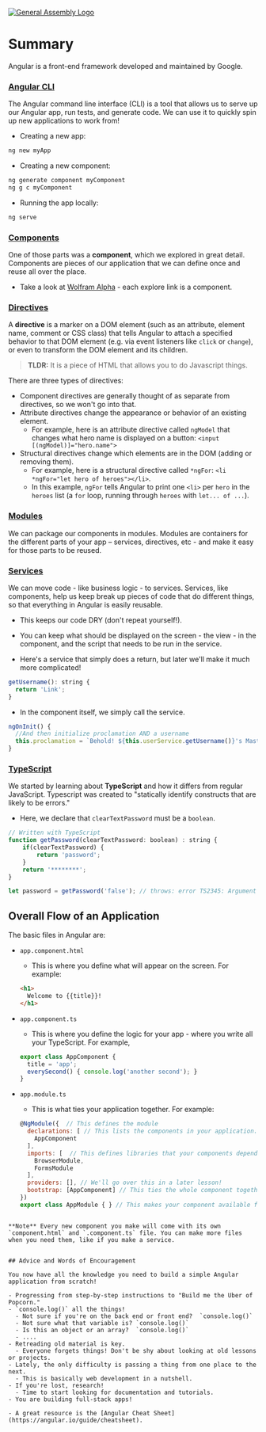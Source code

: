 [![General Assembly Logo](https://camo.githubusercontent.com/1a91b05b8f4d44b5bbfb83abac2b0996d8e26c92/687474703a2f2f692e696d6775722e636f6d2f6b6538555354712e706e67)](https://generalassemb.ly/education/web-development-immersive)

# Summary

Angular is a front-end framework developed and maintained by Google.

### [Angular CLI](https://cli.angular.io/)
The Angular command line interface (CLI) is a tool that allows us to serve up our Angular app, run tests, and generate code. We can use it to quickly spin up new applications to work from!

- Creating a new app:
```bash
ng new myApp
```

- Creating a new component:
```bash
ng generate component myComponent
ng g c myComponent
```

- Running the app locally:
```bash
ng serve
```



### [Components](https://docs.angularjs.org/guide/component)
One of those parts was a **component**, which we explored in great detail. Components are pieces of our application that we can define once and reuse all over the place.
- Take a look at [Wolfram Alpha](https://www.wolframalpha.com/) - each explore link is a component.


### [Directives](https://angular.io/guide/structural-directives)

A **directive** is a marker on a DOM element (such as an attribute, element name, comment or CSS class) that tells Angular to attach a specified behavior to that DOM element (e.g. via event listeners like `click` or `change`), or even to transform the DOM element and its children.

> **TLDR:** It is a piece of HTML that allows you to do Javascript things.

There are three types of directives:
- Component directives are generally thought of as separate from directives, so we won't go into that.
- Attribute directives change the appearance or behavior of an existing element.
  - For example, here is an attribute directive called `ngModel` that changes what hero name is displayed on a button: `<input [(ngModel)]="hero.name">`
- Structural directives change which elements are in the DOM (adding or removing them).
  - For example, here is a structural directive called `*ngFor`: `<li *ngFor="let hero of heroes"></li>`.
  - In this example, `ngFor` tells Angular to print one `<li>` per `hero` in the `heroes` list (a `for` loop, running through `heroes` with `let... of ...`).


### [Modules](https://docs.angularjs.org/guide/module)
We can package our components in modules. Modules are containers for the different parts of your app – services, directives, etc - and make it easy for those parts to be reused.


### [Services](https://docs.angularjs.org/guide/services)
We can move code - like business logic - to services. Services, like components, help us keep break up pieces of code that do different things, so that everything in Angular is easily reusable.
- This keeps our code DRY (don't repeat yourself!).
- You can keep what should be displayed on the screen - the view - in the component, and the script that needs to be run in the service.

- Here's a service that simply does a return, but later we'll make it much more complicated!
```js
getUsername(): string {
  return 'Link';
}
```
- In the component itself, we simply call the service.

```javascript
ngOnInit() {
  //And then initialize proclamation AND a username
  this.proclamation = `Behold! ${this.userService.getUsername()}'s Master Sword!`;
}
```


### [TypeScript](http://www.typescriptlang.org/docs/home.html)
We started by learning about **TypeScript** and how it differs from regular JavaScript. Typescript was created to "statically identify constructs that are likely to be errors."

- Here, we declare that `clearTextPassword` must be a `boolean`.

```js
// Written with TypeScript
function getPassword(clearTextPassword: boolean) : string {
    if(clearTextPassword) {
        return 'password';
    }
    return '********';
}

let password = getPassword('false'); // throws: error TS2345: Argument of type "false" is not assignable to parameter of type 'boolean'.
```


## Overall Flow of an Application

The basic files in Angular are:
- `app.component.html`
  - This is where you define what will appear on the screen. For example:
  ```html
  <h1>
    Welcome to {{title}}!
  </h1>
  ```

- `app.component.ts`
  - This is where you define the logic for your app - where you write all your TypeScript. For example,
  ```js
  export class AppComponent {
    title = 'app';
    everySecond() { console.log('another second'); }
  }
  ```

- `app.module.ts`
  - This is what ties your application together. For example:
  ```js
  @NgModule({  // This defines the module
    declarations: [ // This lists the components in your application. Each time you make a new component, you add it here
      AppComponent
    ],
    imports: [  // This defines libraries that your components depend on. We have a form on the screen, so we need the forms library from Angular.
      BrowserModule,
      FormsModule
    ],
    providers: [], // We'll go over this in a later lesson!
    bootstrap: [AppComponent] // This ties the whole component together, saying "Here is everything for this component"
  })
  export class AppModule { } // This makes your component available for other files to use (like displaying it in `index.html`)
```

**Note** Every new component you make will come with its own `component.html` and `.component.ts` file. You can make more files when you need them, like if you make a service.


## Advice and Words of Encouragement

You now have all the knowledge you need to build a simple Angular application from scratch!

- Progressing from step-by-step instructions to "Build me the Uber of Popcorn."
- `console.log()` all the things!
  - Not sure if you're on the back end or front end?  `console.log()`
  - Not sure what that variable is? `console.log()`
  - Is this an object or an array?  `console.log()`
  - ....
- Retreading old material is key.
  - Everyone forgets things! Don't be shy about looking at old lessons or projects.
- Lately, the only difficulty is passing a thing from one place to the next.
  - This is basically web development in a nutshell.
- If you're lost, research!
  - Time to start looking for documentation and tutorials.
- You are building full-stack apps!

- A great resource is the [Angular Cheat Sheet](https://angular.io/guide/cheatsheet).
